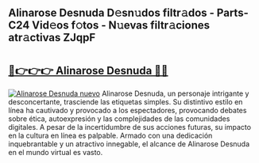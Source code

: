 ## Alinarose Desnuda D𝚎sn𝚞dos filtr𝚊dos - Parts-C24 Vid𝚎os f𝚘tos - N𝚞evas filtr𝚊ciones atr𝚊ctivas ZJqpF

# <h2><a href="http://mb4wvg.tromn.icu/?c=Alinarose+Desnuda">🔗👉👉👉 Alinarose Desnuda 🔗🔗</a></h2>

[![Alinarose Desnuda nuevo](https://i.imgur.com/pEAQMta.gif)](http://mb4wvg.tromn.icu/?c=Alinarose+Desnuda)
Alinarose Desnuda, un personaje intrigante y desconcertante, trasciende las etiquetas simples. Su distintivo estilo en línea ha cautivado y provocado a los espectadores, provocando debates sobre ética, autoexpresión y las complejidades de las comunidades digitales. A pesar de la incertidumbre de sus acciones futuras, su impacto en la cultura en línea es palpable. Armado con una dedicación inquebrantable y un atractivo innegable, el alcance de Alinarose Desnuda en el mundo virtual es vasto.
